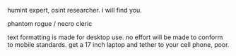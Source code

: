 humint expert, osint researcher. i will find you.

phantom rogue / necro cleric

text formatting is made for desktop use. no effort will be made to conform to mobile standards. get a 17 inch laptop and tether to your cell phone, poor.
